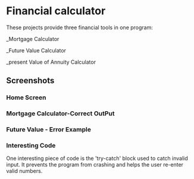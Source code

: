 # Financial calculator
These projects provide three financial tools in one program:

_Mortgage Calculator 

_Future Value Calculator

_present Value of Annuity Calculator
## Screenshots
### Home Screen

### Mortgage Calculator-Correct OutPut

### Future Value - Error Example

### Interesting Code 
One interesting piece of code is the 'try-catch' block used to catch invalid input. It prevents the program from crashing and helps the user re-enter valid numbers. 
